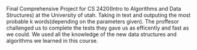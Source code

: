 Final Comprehensive Project for CS 2420(Intro to Algorithms and Data Structures) at the University of utah. Taking in text and outputing the most probable k words(depending on the parameters given). The proffesor challenged us to complete the tests they gave us as efficently and fast as we could. We used all the knowledge of the new data structures and algorithms we learned in this course.

